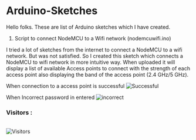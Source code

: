 # Arduino-Sketches

Hello folks. These are list of Arduino sketches which I have created. 


1) Script to connect NodeMCU to a Wifi network (nodemcuwifi.ino)

I tried a lot of sketches from the internet to connect a NodeMCU to a wifi network. But was not satisfied. So I created this sketch which connects a NodeMCU to wifi network in more intuitive way. When uploaded it will display a list of available Access points to connect with the strength of each access point also displaying the band of the access point (2.4 GHz/5 GHz).

When connection to a access point is successful
![Successful](https://user-images.githubusercontent.com/14347205/210137706-3612f377-e14d-473b-83cd-2c680e5ae074.png)


When Incorrect password in entered
![incorrect](https://user-images.githubusercontent.com/14347205/210137715-19d02e1a-4f03-4556-907a-c57142ea502d.png)

<h3>Visitors :</h3>
<br>
<img src="https://profile-counter.glitch.me/mriamnobody/count.svg" alt="Visitors">
